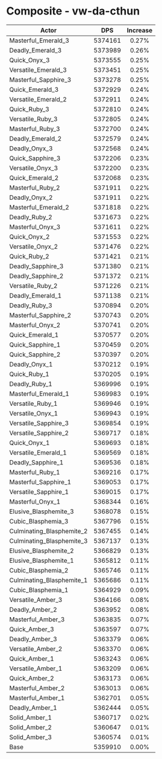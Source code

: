 # Composite - vw-da-cthun
| Actor | DPS | Increase |
|---|:---:|:---:|
|Masterful_Emerald_3|5374161|0.27%|
|Deadly_Emerald_3|5373989|0.26%|
|Quick_Onyx_3|5373555|0.25%|
|Versatile_Emerald_3|5373451|0.25%|
|Masterful_Sapphire_3|5373278|0.25%|
|Quick_Emerald_3|5372929|0.24%|
|Versatile_Emerald_2|5372911|0.24%|
|Quick_Ruby_3|5372810|0.24%|
|Versatile_Ruby_3|5372805|0.24%|
|Masterful_Ruby_3|5372700|0.24%|
|Deadly_Emerald_2|5372579|0.24%|
|Deadly_Onyx_3|5372568|0.24%|
|Quick_Sapphire_3|5372206|0.23%|
|Versatile_Onyx_3|5372200|0.23%|
|Quick_Emerald_2|5372068|0.23%|
|Masterful_Ruby_2|5371911|0.22%|
|Deadly_Onyx_2|5371911|0.22%|
|Masterful_Emerald_2|5371818|0.22%|
|Deadly_Ruby_2|5371673|0.22%|
|Masterful_Onyx_3|5371611|0.22%|
|Quick_Onyx_2|5371553|0.22%|
|Versatile_Onyx_2|5371476|0.22%|
|Quick_Ruby_2|5371421|0.21%|
|Deadly_Sapphire_3|5371380|0.21%|
|Deadly_Sapphire_2|5371372|0.21%|
|Versatile_Ruby_2|5371226|0.21%|
|Deadly_Emerald_1|5371138|0.21%|
|Deadly_Ruby_3|5370894|0.20%|
|Masterful_Sapphire_2|5370743|0.20%|
|Masterful_Onyx_2|5370741|0.20%|
|Quick_Emerald_1|5370577|0.20%|
|Quick_Sapphire_1|5370459|0.20%|
|Quick_Sapphire_2|5370397|0.20%|
|Deadly_Onyx_1|5370212|0.19%|
|Quick_Ruby_1|5370205|0.19%|
|Deadly_Ruby_1|5369996|0.19%|
|Masterful_Emerald_1|5369983|0.19%|
|Versatile_Ruby_1|5369946|0.19%|
|Versatile_Onyx_1|5369943|0.19%|
|Versatile_Sapphire_3|5369854|0.19%|
|Versatile_Sapphire_2|5369717|0.18%|
|Quick_Onyx_1|5369693|0.18%|
|Versatile_Emerald_1|5369569|0.18%|
|Deadly_Sapphire_1|5369536|0.18%|
|Masterful_Ruby_1|5369216|0.17%|
|Masterful_Sapphire_1|5369053|0.17%|
|Versatile_Sapphire_1|5369015|0.17%|
|Masterful_Onyx_1|5368344|0.16%|
|Elusive_Blasphemite_3|5368078|0.15%|
|Cubic_Blasphemia_3|5367796|0.15%|
|Culminating_Blasphemite_2|5367455|0.14%|
|Culminating_Blasphemite_3|5367137|0.13%|
|Elusive_Blasphemite_2|5366829|0.13%|
|Elusive_Blasphemite_1|5365812|0.11%|
|Cubic_Blasphemia_2|5365746|0.11%|
|Culminating_Blasphemite_1|5365686|0.11%|
|Cubic_Blasphemia_1|5364929|0.09%|
|Versatile_Amber_3|5364166|0.08%|
|Deadly_Amber_2|5363952|0.08%|
|Masterful_Amber_3|5363835|0.07%|
|Quick_Amber_3|5363597|0.07%|
|Deadly_Amber_3|5363379|0.06%|
|Versatile_Amber_2|5363370|0.06%|
|Quick_Amber_1|5363243|0.06%|
|Versatile_Amber_1|5363209|0.06%|
|Quick_Amber_2|5363173|0.06%|
|Masterful_Amber_2|5363013|0.06%|
|Masterful_Amber_1|5362701|0.05%|
|Deadly_Amber_1|5362444|0.05%|
|Solid_Amber_1|5360717|0.02%|
|Solid_Amber_2|5360647|0.01%|
|Solid_Amber_3|5360574|0.01%|
|Base|5359910|0.00%|
